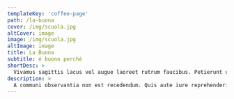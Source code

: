 ```yaml
---
templateKey: 'coffee-page'
path: /la-buona
cover: /img/scuola.jpg
altCover: image
image: /img/scuola.jpg
altImage: image
title: La Buona
subtitle: é buono perchè
shortDesc: >
  Vivamus sagittis lacus vel augue laoreet rutrum faucibus. Petierunt uti sibi concilium totius Galliae in diem certam indicere. Nihilne te nocturnum praesidium Palati, nihil urbis vigiliae.
description: >
  A communi observantia non est recedendum. Quis aute iure reprehenderit in voluptate velit esse. Ambitioni dedisse scripsisse iudicaretur.
---
```

